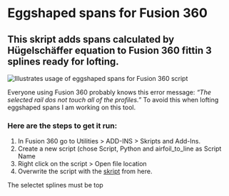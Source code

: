 # Eggshaped spans for Fusion 360

## This skript adds spans calculated by Hügelschäffer equation to Fusion 360 fittin 3 splines ready for lofting.

<picture>

  <img alt="Illustrates usage of eggshaped spans for Fusion 360 script" src="https://github.com/bluenote79/eggshaped_spans_for_fusion360/blob/main/eggshaped_spans_for_fusion360/eggs.gif">

</picture>

Everyone using Fusion 360 probably knows this error message: *“The selected rail dos not touch all of the profiles.”*
To avoid this when lofting eggshaped spans I am working on this tool.

### Here are the steps to get it run:
1. In Fusion 360 go to Utilities > ADD-INS > Skripts and Add-Ins.
2. Create a new script (chose Script, Python and airfoil_to_line as Script Name
3. Right click on the script > Open file location
4. Overwrite the script with the [skript](https://github.com/bluenote79/eggshaped_spans_for_fusion360/blob/main/eggshaped_spans_for_fusion360/eggshaped_spans_for_fusion360.py) from here.


The selectet splines must be top
